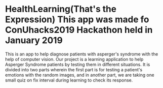 # HealthLearning(That's the Expression) This app was made fo ConUhacks2019 Hackathon held in January 2019
This is an app to help diagnose patients with asperger's syndrome with the help of computer vision.
Our project is a learning application to help Asperger Syndrome patients by testing them in different situations. 
It is divided into two parts wherein the 
first part is for testing a patient's emotions with the random images, and 
in another part, we are taking one small quiz on fix interval during learning to check its response.
